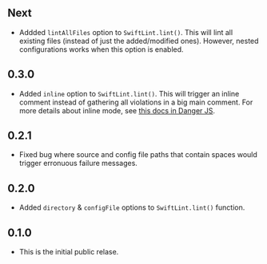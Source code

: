 ## Next

- Addded `lintAllFiles` option to `SwiftLint.lint()`. This will lint all existing files (instead of just the added/modified ones). However, nested configurations works when this option is enabled.

## 0.3.0

- Added `inline` option to `SwiftLint.lint()`. This will trigger an inline comment instead of gathering all violations in a big main comment. For more details about inline mode, see [this docs in Danger JS](https://github.com/danger/danger-js/blob/master/CHANGELOG.md#340).

## 0.2.1

- Fixed bug where source and config file paths that contain spaces would trigger erronuous failure messages.

## 0.2.0

- Added `directory` & `configFile` options to `SwiftLint.lint()` function.

## 0.1.0

- This is the initial public relase.

